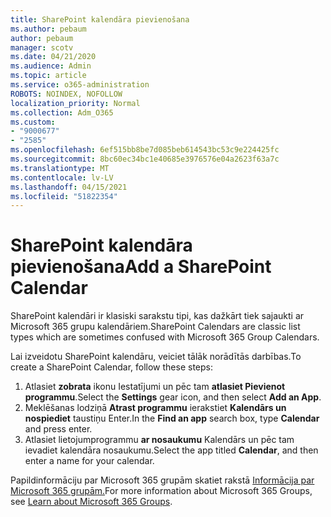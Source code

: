 ```yaml
---
title: SharePoint kalendāra pievienošana
ms.author: pebaum
author: pebaum
manager: scotv
ms.date: 04/21/2020
ms.audience: Admin
ms.topic: article
ms.service: o365-administration
ROBOTS: NOINDEX, NOFOLLOW
localization_priority: Normal
ms.collection: Adm_O365
ms.custom:
- "9000677"
- "2585"
ms.openlocfilehash: 6ef515bb8be7d085beb614543bc53c9e224425fc
ms.sourcegitcommit: 8bc60ec34bc1e40685e3976576e04a2623f63a7c
ms.translationtype: MT
ms.contentlocale: lv-LV
ms.lasthandoff: 04/15/2021
ms.locfileid: "51822354"
---
```

# <a name="add-a-sharepoint-calendar"></a><span data-ttu-id="4ce00-102">SharePoint kalendāra pievienošana</span><span class="sxs-lookup"><span data-stu-id="4ce00-102">Add a SharePoint Calendar</span></span>

<span data-ttu-id="4ce00-103">SharePoint kalendāri ir klasiski sarakstu tipi, kas dažkārt tiek sajaukti ar Microsoft 365 grupu kalendāriem.</span><span class="sxs-lookup"><span data-stu-id="4ce00-103">SharePoint Calendars are classic list types which are sometimes confused with Microsoft 365 Group Calendars.</span></span>
 
<span data-ttu-id="4ce00-104">Lai izveidotu SharePoint kalendāru, veiciet tālāk norādītās darbības.</span><span class="sxs-lookup"><span data-stu-id="4ce00-104">To create a SharePoint Calendar, follow these steps:</span></span>
 
1.  <span data-ttu-id="4ce00-105">Atlasiet **zobrata** ikonu Iestatījumi un pēc tam **atlasiet Pievienot programmu**.</span><span class="sxs-lookup"><span data-stu-id="4ce00-105">Select the **Settings** gear icon, and then select **Add an App**.</span></span>
2.  <span data-ttu-id="4ce00-106">Meklēšanas lodziņā **Atrast programmu** ierakstiet **Kalendārs un nospiediet** taustiņu Enter.</span><span class="sxs-lookup"><span data-stu-id="4ce00-106">In the **Find an app** search box, type **Calendar** and press enter.</span></span>
3.  <span data-ttu-id="4ce00-107">Atlasiet lietojumprogrammu **ar nosaukumu** Kalendārs un pēc tam ievadiet kalendāra nosaukumu.</span><span class="sxs-lookup"><span data-stu-id="4ce00-107">Select the app titled **Calendar**, and then enter a name for your calendar.</span></span>

<span data-ttu-id="4ce00-108">Papildinformāciju par Microsoft 365 grupām skatiet rakstā [Informācija par Microsoft 365 grupām.](https://support.office.com/article/Learn-about-Office-365-groups-b565caa1-5c40-40ef-9915-60fdb2d97fa2)</span><span class="sxs-lookup"><span data-stu-id="4ce00-108">For more information about Microsoft 365 Groups, see [Learn about Microsoft 365 Groups](https://support.office.com/article/Learn-about-Office-365-groups-b565caa1-5c40-40ef-9915-60fdb2d97fa2).</span></span>

